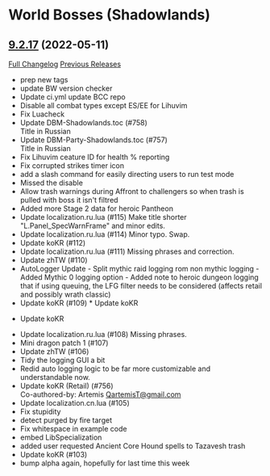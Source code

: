 # <DBM> World Bosses (Shadowlands)

## [9.2.17](https://github.com/DeadlyBossMods/DBM-Retail/tree/9.2.17) (2022-05-11)
[Full Changelog](https://github.com/DeadlyBossMods/DBM-Retail/compare/9.2.16...9.2.17) [Previous Releases](https://github.com/DeadlyBossMods/DBM-Retail/releases)

- prep new tags  
- update BW version checker  
- Update ci.yml update BCC repo  
- Disable all combat types except ES/EE for Lihuvim  
- Fix Luacheck  
- Update DBM-Shadowlands.toc (#758)  
    Title in Russian  
- Update DBM-Party-Shadowlands.toc (#757)  
    Title in Russian  
- Fix Lihuvim ceature ID for health % reporting  
- Fix corrupted strikes timer icon  
- add a slash command for easily directing users to run test mode  
- Missed the disable  
- Allow trash warnings during Affront to challengers so when trash is pulled with boss it isn't filtred  
- Added more Stage 2 data for heroic Pantheon  
- Update localization.ru.lua (#115) Make title shorter \"L.Panel\_SpecWarnFrame\" and minor edits.  
- Update localization.ru.lua (#114) Minor typo. Swap.  
- Update koKR (#112)  
- Update localization.ru.lua (#111) Missing phrases and correction.  
- Update zhTW (#110)  
- AutoLogger Update - Split mythic raid logging rom non mythic logging - Added Mythic 0 logging option - Added note to heroic dungeon logging that if using queuing, the LFG filter needs to be considered (affects retail and possibly wrath classic)  
- Update koKR (#109) * Update koKR  * Update koKR  
- Update localization.ru.lua (#108) Missing phrases.  
- Mini dragon patch 1 (#107)  
- Update zhTW (#106)  
- Tidy the logging GUI a bit  
- Redid auto logging logic to be far more customizable and understandable now.  
- Update koKR (Retail) (#756)  
    Co-authored-by: Artemis <QartemisT@gmail.com>  
- Update localization.cn.lua (#105)  
- Fix stupidity  
- detect purged by fire target  
- Fix whitespace in example code  
- embed LibSpecialization  
- added user requested Ancient Core Hound spells to Tazavesh trash  
- Update koKR (#103)  
- bump alpha again, hopefully for last time this week  
